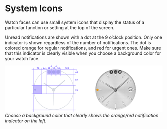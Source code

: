 # System Icons

Watch faces can use small system icons that display the status of a particular function or setting at the top of the screen.

Unread notifications are shown with a dot at the 9 o’clock position. Only one indicator is shown regardless of the number of notifications. The dot is colored orange for regular notifications, and red for urgent ones. Make sure that this indicator is clearly visible when you choose a background color for your watch face.

![](media/watchface_4.4.0.png)  
*Choose a background color that clearly shows the orange/red notification indicator on the left.*

